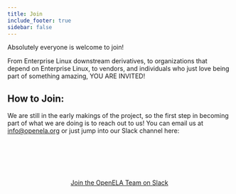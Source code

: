 ```yaml
---
title: Join
include_footer: true
sidebar: false
---
```


Absolutely everyone is welcome to join!

From Enterprise Linux downstream derivatives, to organizations that depend on Enterprise Linux, to vendors, and individuals who just love being part of something amazing, YOU ARE INVITED!

## How to Join:

We are still in the early makings of the project, so the first step in becoming part of what we are doing is to reach out to us! You can email us at info@openela.org or just jump into our Slack channel here:

<div style="text-align: center; margin-top: 100px;">
    <a class="button cta is-large rounded secondary-btn raised" style="text-align:center" href="https://join.slack.com/t/openela/shared_invite/zt-216xfnouv-AXPgcLwQeCPzZvuLolczdg"> Join the OpenELA Team on Slack </a>
</div>